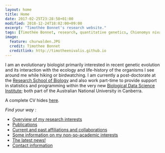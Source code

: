 ```yaml
---
layout: home
title: Home
date: 2017-02-25T23:28:58+01:00
modified: 2018-12-24T18:02:00+09:00
excerpt: "Timothée Bonnet's research website."
tags: [Timothée Bonnet, research, quantitative genetics, Chionomys nivalis, snow vole, home]
image:
  feature: churwalden.JPG
  credit: Timothee Bonnet
  creditlink: http://timotheenivalis.github.io
---
```

I am an evolutionary biologist primarily interested in recent genetic evolution and its interaction with the ecology and life-history of the organisms I see around me while hiking or birdwatching. I am currently a post-doctorate at the [Research School of Biology](https://biology.anu.edu.au/) and also work part-time to provide support in statistics and programming within the very new [Biological Data Science Institute](http://bdsi.anu.edu.au/); both part of the Australian National University in Canberra.

A complete CV hides [here](http://timotheenivalis.github.io/Rnotebooks/cv.pdf).

*Find your way :*
- [Overview of my research interests](/research/)
- [Publications](/publications/)
- [Current and past affiliations and collaborations](/dispersal/)
- [Some information on my non-so-academic interests](/outside/)
- [The latest news!](/posts/)
- [Contact information](/contact/)
